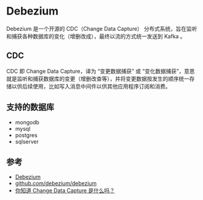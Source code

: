 # Debezium

Debezium 是一个开源的 CDC（Change Data Capture） 分布式系统，旨在监听和捕获各种数据库的变化（增删改成），最终以流的方式统一发送到 Kafka 。

## CDC

CDC 即 Change Data Capture，译为 “变更数据捕获” 或 “变化数据捕获”，意思就是监听和捕获数据库的变更（增删改查等），并将变更数据按发生的顺序统一存储以供后续使用，比如写入消息中间件以供其他应用程序订阅和消费。

## 支持的数据库

* mongodb
* mysql
* postgres
* sqlserver

## 参考

* [Debezium](https://debezium.io)
* [github.com/debezium/debezium](https://github.com/debezium/debezium)
* [你知道 Change Data Capture 是什么吗？](https://farer.org/2018/07/27/change-data-capture/)